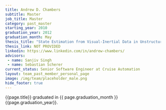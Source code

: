 ```yaml
---
title: Andrew D. Chambers
subtitle: Master
job_title: Master
category: past_master
starting_year: 2010
graduation_year: 2012
graduation_month: May
thesis_title: "State Estimation from Visual-Inertial Data in Unstructured Environments"
thesis_link: NOT PROVIDED
linkedin: https://www.linkedin.com/in/andrew-chambers/
advisors:
 - name: Sanjiv Singh
 - name: Sebastian Scherer
current_status: Senior Software Engineer at Cruise Automation
layout: team_past_member_personal_page
image: /img/team/placeholder_male.png
hide_footer: true
---
```


{{page.title}} graduated in {{ page.graduation_month }} {{page.graduation_year}}.
